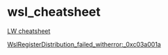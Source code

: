 # wsl_cheatsheet

[LW cheatsheet](https://github.com/lewagon/setup/blob/master/docs/windows_cheatsheet.md)

[WslRegisterDistribution_failed_witherror:_0xc03a001a](/WslRegisterDistribution_failed_witherror:_0xc03a001a.md)
